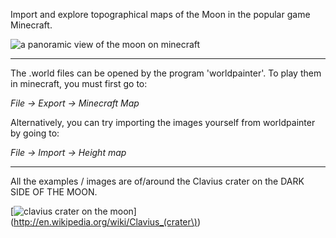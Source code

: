 Import and explore topographical maps of the Moon in the popular game Minecraft. 

![a panoramic view of the moon on minecraft](https://raw.github.com/digitalWestie/darkside-minecraft/master/panorama_small.png "Yeah, I know you shouldn't be able to see the Earth from the dark side. But hey, it looks pretty :) ")

-----------------------

The .world files can be opened by the program 'worldpainter'. To play them in minecraft, you must first go to: 

 *File -> Export -> Minecraft Map*

Alternatively, you can try importing the images yourself from worldpainter by going to:

 *File -> Import -> Height map*

 ---------------------

 All the examples / images are of/around the Clavius crater on the DARK SIDE OF THE MOON. 

[![clavius crater on the moon](http://upload.wikimedia.org/wikipedia/commons/thumb/7/73/Clavius_LROC.jpg/320px-Clavius_LROC.jpg "Clavius Crater")] (http://en.wikipedia.org/wiki/Clavius_(crater\))

